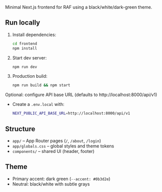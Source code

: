 Minimal Next.js frontend for RAF using a black/white/dark-green theme.

## Run locally

1. Install dependencies:
   ```bash
   cd frontend
   npm install
   ```
2. Start dev server:
   ```bash
   npm run dev
   ```
3. Production build:
   ```bash
   npm run build && npm start
   ```

Optional: configure API base URL (defaults to http://localhost:8000/api/v1)

- Create a `.env.local` with:
  ```bash
  NEXT_PUBLIC_API_BASE_URL=http://localhost:8000/api/v1
  ```

## Structure

- `app/` – App Router pages (`/`, `/about`, `/login`)
- `app/globals.css` – global styles and theme tokens
- `components/` – shared UI (header, footer)

## Theme

- Primary accent: dark green (`--accent: #0b3d2e`)
- Neutral: black/white with subtle grays



